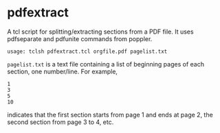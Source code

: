 # pdfextract

A tcl script for splitting/extracting sections from a PDF file. It uses pdfseparate and pdfunite commands from poppler.

`usage: tclsh pdfextract.tcl orgfile.pdf pagelist.txt`

`pagelist.txt` is a text file containing a list of beginning pages of each section, one number/line. For example,

```
1
3
5
10
```
indicates that the first section starts from page 1 and ends at page 2, the second section from page 3 to 4, etc.

